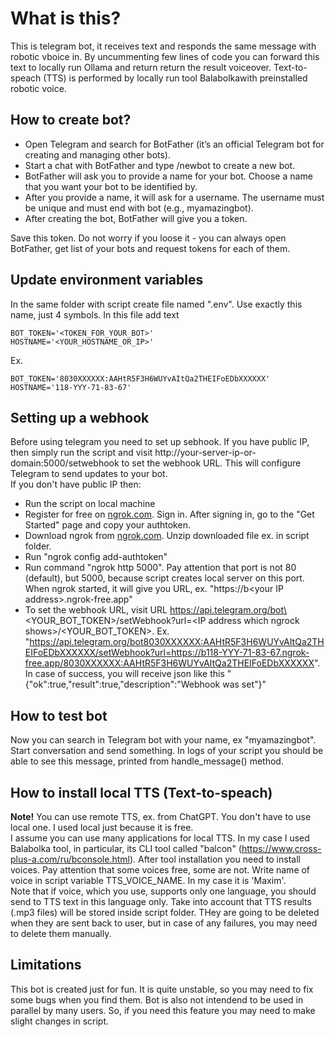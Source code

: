 # What is this?
This is telegram bot, it receives text and responds the same message with robotic vboice in. By uncummenting few lines of code you can forward this text to locally run Ollama and return return the result voiceover. Text-to-speach (TTS) is performed by locally run tool Balabolkawith preinstalled robotic voice.

## How to create bot?
- Open Telegram and search for BotFather (it’s an official Telegram bot for creating and managing other bots).
- Start a chat with BotFather and type /newbot to create a new bot.
- BotFather will ask you to provide a name for your bot. Choose a name that you want your bot to be identified by.
- After you provide a name, it will ask for a username. The username must be unique and must end with bot (e.g., myamazingbot).
- After creating the bot, BotFather will give you a token.

Save this token. Do not worry if you loose it - you can always open BotFather, get list of your bots and request tokens for each of them.

## Update environment variables
In the same folder with script create file named ".env". Use exactly this name, just 4 symbols.
In this file add text
```
BOT_TOKEN='<TOKEN_FOR_YOUR_BOT>'
HOSTNAME='<YOUR_HOSTNAME_OR_IP>'
```
Ex.
```
BOT_TOKEN='8030XXXXXX:AAHtR5F3H6WUYvAItQa2THEIFoEDbXXXXXX'
HOSTNAME='118-YYY-71-83-67'
```

## Setting up a webhook
Before using telegram you need to set up sebhook. 
If you have public IP, then simply run the script and visit http://your-server-ip-or-domain:5000/setwebhook to set the webhook URL. This will configure Telegram to send updates to your bot.<br>
If you don't have public IP then:
- Run the script on local machine
- Register for free on [ngrok.com](https://ngrok.com). Sign in. After signing in, go to the "Get Started" page and copy your authtoken.
- Download ngrok from [ngrok.com](https://ngrok.com). Unzip downloaded file ex. in script folder.
- Run "ngrok config add-authtoken"
- Run command "ngrok http 5000". Pay attention that port is not 80 (default), but 5000, because script creates local server on this port. When ngrok started, it will give you URL, ex. "https://b\<your IP address\>.ngrok-free.app"
- To set the webhook URL, visit URL https://api.telegram.org/bot\<YOUR_BOT_TOKEN\>/setWebhook?url=\<IP address which ngrock shows\>/\<YOUR_BOT_TOKEN\>. Ex. "https://api.telegram.org/bot8030XXXXXX:AAHtR5F3H6WUYvAItQa2THEIFoEDbXXXXXX/setWebhook?url=https://b118-YYY-71-83-67.ngrok-free.app/8030XXXXXX:AAHtR5F3H6WUYvAItQa2THEIFoEDbXXXXXX". In case of success, you will receive json like this "{"ok":true,"result":true,"description":"Webhook was set"}"

## How to test bot
Now you can search in Telegram bot with your name, ex "myamazingbot". Start conversation and send something. In logs of your script you should be able to see this message, printed from handle_message() method.

## How to install local TTS (Text-to-speach)
**Note!** You can use remote TTS, ex. from ChatGPT. You don't have to use local one. I used local just because it is free.<br>
I assume you can use many applications for local TTS. In my case I used Balabolka tool, in particular, its CLI tool called "balcon" (https://www.cross-plus-a.com/ru/bconsole.html). After tool installation you need to install voices. Pay attention that some voices free, some are not. Write name of voice in script variable TTS_VOICE_NAME. In my case it is 'Maxim'.<br>
Note that if voice, which you use, supports only one language, you should send to TTS text in this language only.
Take into account that TTS results (.mp3 files) will be stored inside script folder. THey are going to be deleted when they are sent back to user, but in case of any failures, you may need to delete them manually.

## Limitations
This bot is created just for fun. It is quite unstable, so you may need to fix some bugs when you find them. Bot is also not intendend to be used in parallel by many users. So, if you need this feature you may need to make slight changes in script.